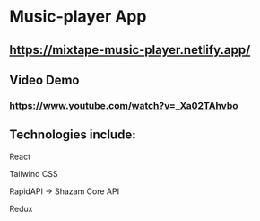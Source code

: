 # Music-player App
 
## https://mixtape-music-player.netlify.app/
 
## Video Demo
### https://www.youtube.com/watch?v=_Xa02TAhvbo
 
## Technologies include:
 
React
 
Tailwind CSS
 
RapidAPI -> Shazam Core API
 
Redux
